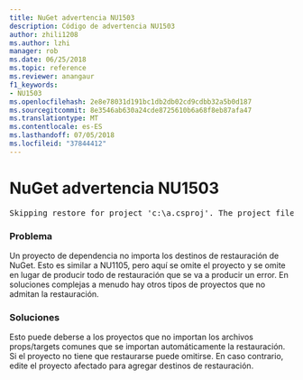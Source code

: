 ```yaml
---
title: NuGet advertencia NU1503
description: Código de advertencia NU1503
author: zhili1208
ms.author: lzhi
manager: rob
ms.date: 06/25/2018
ms.topic: reference
ms.reviewer: anangaur
f1_keywords:
- NU1503
ms.openlocfilehash: 2e8e78031d191bc1db2db02cd9cdbb32a5b0d187
ms.sourcegitcommit: 8e3546ab630a24cde8725610b6a68f8eb87afa47
ms.translationtype: MT
ms.contentlocale: es-ES
ms.lasthandoff: 07/05/2018
ms.locfileid: "37844412"
---
```

# <a name="nuget-warning-nu1503"></a>NuGet advertencia NU1503

<pre>Skipping restore for project 'c:\a.csproj'. The project file may be invalid or missing targets required for restore.</pre>

### <a name="issue"></a>Problema
Un proyecto de dependencia no importa los destinos de restauración de NuGet. Esto es similar a NU1105, pero aquí se omite el proyecto y se omite en lugar de producir todo de restauración que se va a producir un error. En soluciones complejas a menudo hay otros tipos de proyectos que no admitan la restauración.

### <a name="solution"></a>Soluciones
Esto puede deberse a los proyectos que no importan los archivos props/targets comunes que se importan automáticamente la restauración. Si el proyecto no tiene que restaurarse puede omitirse. En caso contrario, edite el proyecto afectado para agregar destinos de restauración.
